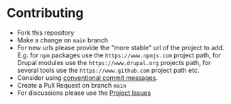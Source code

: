 # Contributing

- Fork this repository
- Make a change on `main` branch
- For new urls please provide the "more stable" url of the project to add. E.g. for `npm` packages use the `https://www.npmjs.com` project path, for Drupal modules use the `https://www.drupal.org` projects path, for several tools use the `https://www.github.com` project path etc.
- Consider using [conventional commit messages](https://www.conventionalcommits.org/).
- Create a Pull Request on branch `main`
- For discussions please use the [Project Issues](https://github.com/eworx-org/drupal-js/issues)
